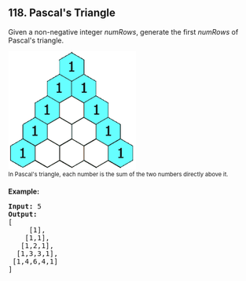  ## 118. Pascal's Triangle

Given a non-negative integer *numRows*, generate the first *numRows* of Pascal's triangle.

![pascal's triangle](../../assets/Problem118.gif)<br/>
<sup>In Pascal's triangle, each number is the sum of the two numbers directly above it.</sup>

**Example:**

<pre>
<b>Input:</b> 5
<b>Output:</b>
[
     [1],
    [1,1],
   [1,2,1],
  [1,3,3,1],
 [1,4,6,4,1]
]
</pre>